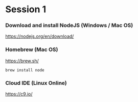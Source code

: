 # Session 1
### Download and install NodeJS (Windows / Mac OS)

https://nodejs.org/en/download/

### Homebrew (Mac OS)


https://brew.sh/

```
brew install node
```

### Cloud IDE (Linux Online)

https://c9.io/
